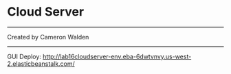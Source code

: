 # Cloud Server

***

Created by Cameron Walden

***

GUI Deploy: http://lab16cloudserver-env.eba-6dwtvnvy.us-west-2.elasticbeanstalk.com/